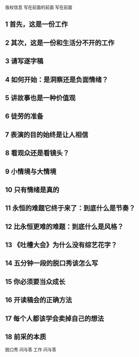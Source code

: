 版权信息
写在前面的前面
写在前面
## 1 首先，这是一份工作
## 2 其次，这是一份和生活分不开的工作
## 3 请写逐字稿
## 4 如何开始：是洞察还是负面情绪？
## 5 讲故事也是一种价值观
## 6 徒劳的准备
## 7 表演的目的始终是让人相信
## 8 看观众还是看镜头？
## 9 小情境与大情境
## 10 只有情绪是真的
## 11 永恒的难题它终于来了：到底什么是节奏？
## 12 比永恒更难的难题：到底什么是风格？
## 13 《吐槽大会》为什么没有综艺花字？
## 14 五分钟一段的脱口秀该怎么写
## 15 你必须要当众成长
## 16 开读稿会的正确方法
## 17 每个人都该学会卖掉自己的想法
## 18 前采的本质
脱口秀 问与答
工作 问与答